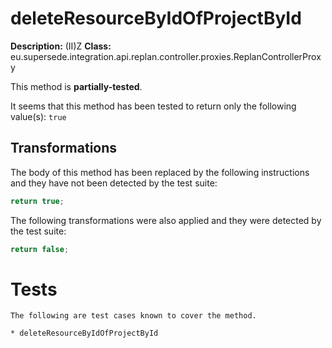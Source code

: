 # deleteResourceByIdOfProjectById

**Description:** (II)Z
**Class:** eu.supersede.integration.api.replan.controller.proxies.ReplanControllerProxy

This method is **partially-tested**.

It seems that this method has been tested to return only the following value(s): `true`


## Transformations


The body of this method has been replaced by the following instructions and they have not been detected by the test suite:

```Java
return true;
```

The following transformations were also applied and they were detected by the test suite:

```Java
return false;
```




# Tests
    The following are test cases known to cover the method.

    * deleteResourceByIdOfProjectById 

